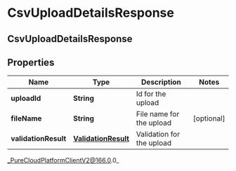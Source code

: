 # CsvUploadDetailsResponse

## CsvUploadDetailsResponse

## Properties

|Name | Type | Description | Notes|
|------------ | ------------- | ------------- | -------------|
| **uploadId** | **String** | Id for the upload | |
| **fileName** | **String** | File name for the upload | [optional] |
| **validationResult** | [**ValidationResult**](ValidationResult) | Validation for the upload | |



_PureCloudPlatformClientV2@166.0.0_

